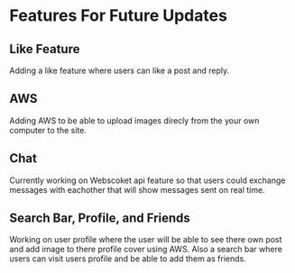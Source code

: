 # Features For Future Updates

## Like Feature
Adding a like feature where users can like a post and reply.

## AWS
Adding AWS to be able to upload images direcly from the your own computer to the site.

## Chat
Currently working on Webscoket api feature so that users could exchange messages with eachother that will show messages sent on real time.

## Search Bar, Profile, and Friends
Working on user profile where the user will be able to see there own post and add image to there profile cover using AWS. Also a search bar where users can visit users profile and be able to add them as friends.
